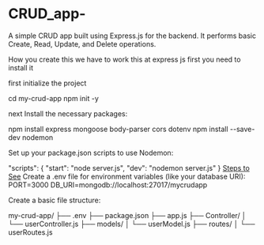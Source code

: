 # CRUD_app-
A simple CRUD app built using Express.js for the backend. It performs basic Create, Read, Update, and Delete operations.

How you create this 
we have to work this at express js first you need to install it 

first initialize the project 

cd my-crud-app
npm init -y

next Install the necessary packages:

npm install express mongoose body-parser cors dotenv
npm install --save-dev nodemon

Set up your package.json scripts to use Nodemon:

"scripts": {
  "start": "node server.js",
  "dev": "nodemon server.js"
}
[Steps to See](https://rajaraodv.medium.com/step-by-step-guide-to-building-react-redux-apps-using-mocks-48ca0f47f9a#.s7zsgq3u1)
Create a .env file for environment variables (like your database URI):
PORT=3000
DB_URI=mongodb://localhost:27017/mycrudapp

Create a basic file structure:

my-crud-app/
├── .env
├── package.json
├── app.js
├── Controller/
│   └── userController.js
├── models/
│   └── userModel.js
├── routes/
│   └── userRoutes.js



